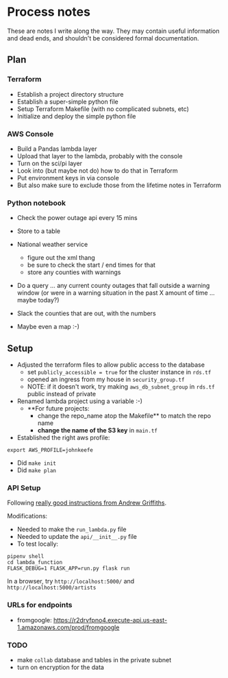 # Process notes

These are notes I write along the way. They may contain useful information and dead ends, and shouldn't be considered formal documentation.

## Plan

### Terraform

- Establish a project directory structure
- Establish a super-simple python file
- Setup Terraform Makefile (with no complicated subnets, etc)
- Initialize and deploy the simple python file

### AWS Console

- Build a Pandas lambda layer
- Upload that layer to the lambda, probably with the console
- Turn on the sci/pi layer
- Look into (but maybe not do) how to do that in Terraform
- Put environment keys in via console
- But also make sure to exclude those from the lifetime notes in Terraform

### Python notebook

- Check the power outage api every 15 mins
- Store to a table

- National weather service
    - figure out the xml thang
    - be sure to check the start / end times for that
    - store any counties with warnings

- Do a query … any current county outages that fall outside a warning window (or were in a warning situation in the past X amount of time … maybe today?)
- Slack the counties that are out, with the numbers
- Maybe even a map :-)

## Setup

- Adjusted the terraform files to allow public access to the database
    - set `publicly_accessible = true` for the cluster instance in `rds.tf`
    - opened an ingress from my house in  `security_group.tf`
    - NOTE: if it doesn't work, try making `aws_db_subnet_group` in `rds.tf` public instead of private
- Renamed lambda project using a variable :-)
    - **For future projects: 
        - change the repo_name atop the Makefile** to match the repo name
        - **change the name of the S3 key** in `main.tf`
- Established the right aws profile:

```
export AWS_PROFILE=johnkeefe
```

- Did `make init`
- Did `make plan`

### API Setup

Following [really good instructions from Andrew Griffiths](https://andrewgriffithsonline.com/blog/180412-deploy-flask-api-any-serverless-cloud-platform/). 

Modifications:
- Needed to make the `run_lambda.py` file
- Needed to update the `api/__init__.py` file
- To test locally:

```
pipenv shell
cd lambda_function
FLASK_DEBUG=1 FLASK_APP=run.py flask run
```

In a browser, try `http://localhost:5000/` and `http://localhost:5000/artists`

### URLs for endpoints

- fromgoogle: https://r2drvfpno4.execute-api.us-east-1.amazonaws.com/prod/fromgoogle


### TODO

- make `collab` database and tables in the private subnet
- turn on encryption for the data
